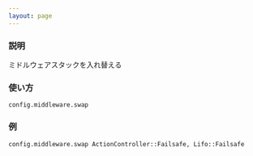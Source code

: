 ```yaml
---
layout: page
---
```


### 説明

ミドルウェアスタックを入れ替える

### 使い方

    config.middleware.swap

### 例

    config.middleware.swap ActionController::Failsafe, Lifo::Failsafe
